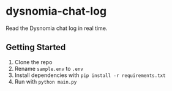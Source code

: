 # dysnomia-chat-log

Read the Dysnomia chat log in real time.

## Getting Started

1. Clone the repo
2. Rename `sample.env` to `.env`
3. Install dependencies with `pip install -r requirements.txt`
4. Run with `python main.py`